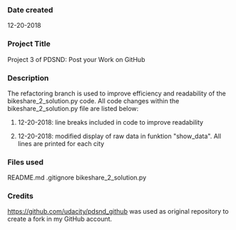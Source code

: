 ### Date created
12-20-2018

### Project Title
Project 3 of PDSND: Post your Work on GitHub

### Description
The refactoring branch is used to improve efficiency and readability of the
bikeshare_2_solution.py code.
All code changes within the bikeshare_2_solution.py file are listed below:
1. 12-20-2018: line breaks included in code to improve readability

2. 12-20-2018: modified display of raw data in funktion "show_data".
                All lines are printed for each city

### Files used
README.md
.gitignore
bikeshare_2_solution.py

### Credits
https://github.com/udacity/pdsnd_github was used as original repository to
create a fork in my GitHub account.

